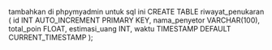 tambahkan di phpymyadmin untuk sql ini
CREATE TABLE riwayat_penukaran (
  id INT AUTO_INCREMENT PRIMARY KEY,
  nama_penyetor VARCHAR(100),
  total_poin FLOAT,
  estimasi_uang INT,
  waktu TIMESTAMP DEFAULT CURRENT_TIMESTAMP
);
